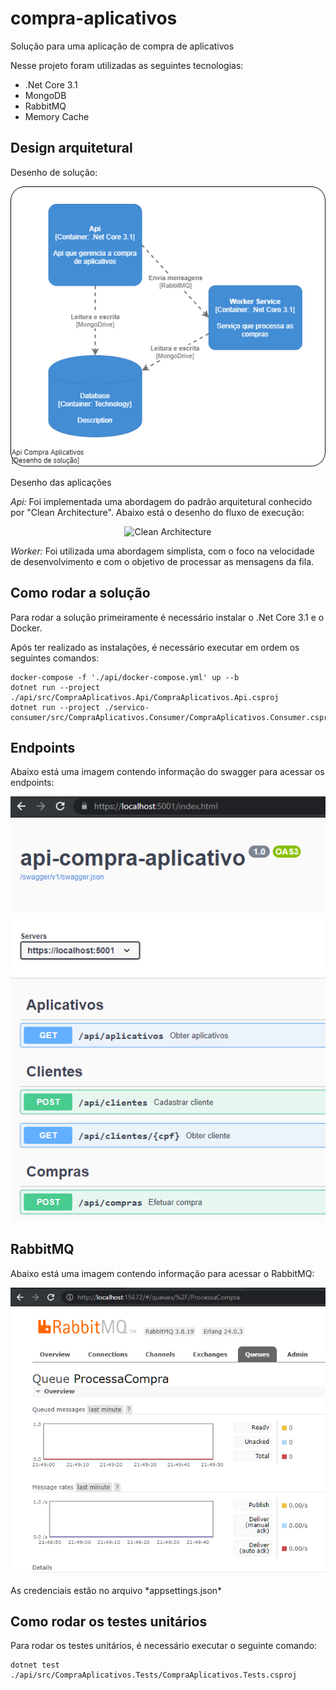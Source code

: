 # compra-aplicativos 
Solução para uma aplicação de compra de aplicativos

Nesse projeto foram utilizadas as seguintes tecnologias:
* .Net Core 3.1
* MongoDB
* RabbitMQ
* Memory Cache

## Design arquitetural

Desenho de solução:
<p align="center">
    <img alt="Api Compra Aplicativos" src="https://raw.githubusercontent.com/Marcel3F/compra-aplicativos/main/imagens-readme/solucao-compra-aplicativos.png?token=AC6YYEDFOLJIBPVHCK55K43A46MRW" />
</p>

Desenho das aplicações

*Api:*
Foi implementada uma abordagem do padrão arquitetural conhecido por "Clean Architecture".
Abaixo está o desenho do fluxo de execução:
<p align="center">
    <img alt="Clean Architecture" src="https://blog.cleancoder.com/uncle-bob/images/2012-08-13-the-clean-architecture/CleanArchitecture.jpg" />
</p>

*Worker:*
Foi utilizada uma abordagem simplista, com o foco na velocidade de desenvolvimento e com o objetivo de processar as mensagens da fila.

## Como rodar a solução
Para rodar a solução primeiramente é necessário instalar o .Net Core 3.1 e o Docker.

Após ter realizado as instalações, é necessário executar em ordem os seguintes comandos:
```
docker-compose -f './api/docker-compose.yml' up --b
dotnet run --project ./api/src/CompraAplicativos.Api/CompraAplicativos.Api.csproj
dotnet run --project ./servico-consumer/src/CompraAplicativos.Consumer/CompraAplicativos.Consumer.csproj
```

## Endpoints
Abaixo está uma imagem contendo informação do swagger para acessar os endpoints:
<p align="center">
    <img alt="Swagger" src="https://raw.githubusercontent.com/Marcel3F/compra-aplicativos/main/imagens-readme/swagger-endpoints.PNG?token=AC6YYEGZJSHU7HHD5S5SPRTA46MT6" />
</p>

## RabbitMQ
Abaixo está uma imagem contendo informação para acessar o RabbitMQ:
<p align="center">
    <img alt="Swagger" src="https://raw.githubusercontent.com/Marcel3F/compra-aplicativos/main/imagens-readme/rabbitmq.PNG" />
</p>
As credenciais estão no arquivo *appsettings.json*

## Como rodar os testes unitários
Para rodar os testes unitários, é necessário executar o seguinte comando:
```
dotnet test ./api/src/CompraAplicativos.Tests/CompraAplicativos.Tests.csproj
```

